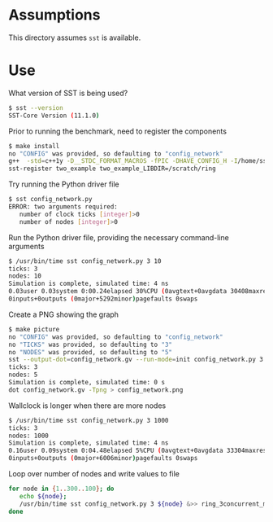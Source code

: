# Assumptions

This directory assumes `sst` is available.

# Use

What version of SST is being used?
```bash
$ sst --version
SST-Core Version (11.1.0)
```

Prior to running the benchmark, need to register the components
```bash
$ make install
no "CONFIG" was provided, so defaulting to "config_network"
g++  -std=c++1y -D__STDC_FORMAT_MACROS -fPIC -DHAVE_CONFIG_H -I/home/sst/sst-core/include -shared -fno-common -Wl,-undefined -Wl,dynamic_lookup -o libtwoexample.so some_component.cpp
sst-register two_example two_example_LIBDIR=/scratch/ring
```

Try running the Python driver file
```bash
$ sst config_network.py 
ERROR: two arguments required:
   number of clock ticks [integer]>0
   number of nodes [integer]>0
```

Run the Python driver file, providing the necessary command-line arguments
```bash
$ /usr/bin/time sst config_network.py 3 10
ticks: 3
nodes: 10
Simulation is complete, simulated time: 4 ns
0.03user 0.03system 0:00.24elapsed 30%CPU (0avgtext+0avgdata 30408maxresident)k
0inputs+0outputs (0major+5292minor)pagefaults 0swaps
```

Create a PNG showing the graph
```bash
$ make picture
no "CONFIG" was provided, so defaulting to "config_network"
no "TICKS" was provided, so defaulting to "3"
no "NODES" was provided, so defaulting to "5"
sst --output-dot=config_network.gv --run-mode=init config_network.py 3 5
ticks: 3
nodes: 5
Simulation is complete, simulated time: 0 s
dot config_network.gv -Tpng > config_network.png
```

Wallclock is longer when there are more nodes
```bash
$ /usr/bin/time sst config_network.py 3 1000
ticks: 3
nodes: 1000
Simulation is complete, simulated time: 4 ns
0.16user 0.09system 0:04.48elapsed 5%CPU (0avgtext+0avgdata 33304maxresident)k
0inputs+0outputs (0major+6006minor)pagefaults 0swaps
```

Loop over number of nodes and write values to file
```bash
for node in {1..300..100}; do 
   echo ${node}; 
   /usr/bin/time sst config_network.py 3 ${node} &>> ring_3concurrent_messages_upto300nodes_step100.dat; 
done
```
